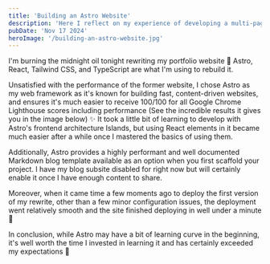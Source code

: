 ```yaml
---
title: 'Building an Astro Website'
description: 'Here I reflect on my experience of developing a multi-page app with Astro.'
pubDate: 'Nov 17 2024'
heroImage: '/building-an-astro-website.jpg'
---
```


I'm burning the midnight oil tonight rewriting my portfolio website 🌙
Astro, React, Tailwind CSS, and TypeScript are what I'm using to rebuild it.

Unsatisfied with the performance of the former website, I chose Astro as my web framework as it's known for building fast, content-driven websites, and ensures it's much easier to receive 100/100 for all Google Chrome Lighthouse scores including performance (See the incredible results it gives you in the image below) ✨
It took a little bit of learning to develop with Astro's frontend architecture Islands, but using React elements in it became much easier after a while once I mastered the basics of using them.

Additionally, Astro provides a highly performant and well documented Markdown blog template available as an option when you first scaffold your project. I have my blog subsite disabled for right now but will certainly enable it once I have enough content to share.

Moreover, when it came time a few moments ago to deploy the first version of my rewrite, other than a few minor configuration issues, the deployment went relatively smooth and the site finished deploying in well under a minute 🚀

In conclusion, while Astro may have a bit of learning curve in the beginning, it's well worth the time I invested in learning it and has certainly exceeded my expectations 💯
